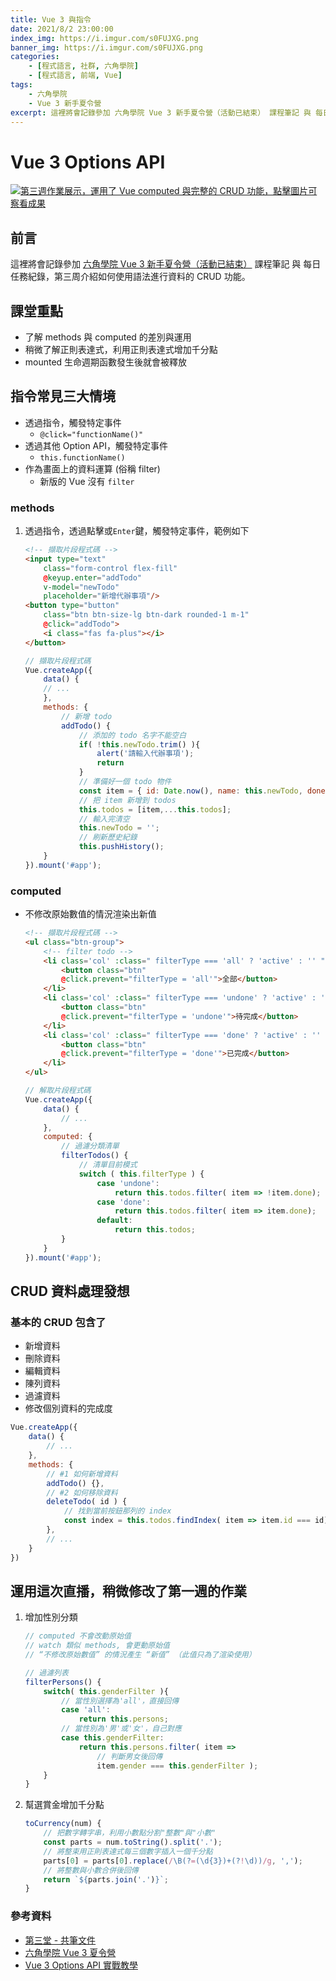 ```yaml
---
title: Vue 3 與指令
date: 2021/8/2 23:00:00
index_img: https://i.imgur.com/s0FUJXG.png
banner_img: https://i.imgur.com/s0FUJXG.png
categories:
    - [程式語言, 社群, 六角學院]
    - [程式語言, 前端, Vue]
tags:
    - 六角學院
    - Vue 3 新手夏令營
excerpt: 這裡將會記錄參加 六角學院 Vue 3 新手夏令營（活動已結束） 課程筆記 與 每日任務紀錄，第三周介紹如何使用語法進行資料的 CRUD 功能。
---
```


# Vue 3 Options API

[![第三週作業展示，運用了 Vue computed 與完整的 CRUD 功能，點擊圖片可察看成果](https://i.imgur.com/s0FUJXG.png)](https://johnsonmao.github.io/summer-camp-vue3/week3/)

## 前言

這裡將會記錄參加 [六角學院 Vue 3 新手夏令營（活動已結束）](https://hackmd.io/@JohnsonMao/Front-end/%2F%40JohnsonMao%2FSummer-Camp-Vue3) 課程筆記 與 每日任務紀錄，第三周介紹如何使用語法進行資料的 CRUD 功能。


## 課堂重點

- 了解 methods 與 computed 的差別與運用
- 稍微了解正則表達式，利用正則表達式增加千分點
- mounted 生命週期函數發生後就會被釋放

## 指令常見三大情境

- 透過指令，觸發特定事件
  - `@click="functionName()"`
- 透過其他 Option API，觸發特定事件
  - `this.functionName()`
- 作為畫面上的資料運算 (俗稱 filter)
  - 新版的 Vue 沒有 `filter`

### methods

1. 透過指令，透過點擊或`Enter`鍵，觸發特定事件，範例如下

    ```html
    <!-- 擷取片段程式碼 -->
    <input type="text" 
        class="form-control flex-fill" 
        @keyup.enter="addTodo"
        v-model="newTodo"
        placeholder="新增代辦事項"/>
    <button type="button" 
        class="btn btn-size-lg btn-dark rounded-1 m-1"
        @click="addTodo">
        <i class="fas fa-plus"></i>
    </button>
    ```

    ```javascript
    // 擷取片段程式碼
    Vue.createApp({
        data() {
        // ...
        },
        methods: {
            // 新增 todo
            addTodo() {
                // 添加的 todo 名字不能空白
                if( !this.newTodo.trim() ){
                    alert('請輸入代辦事項');
                    return
                }
                // 準備好一個 todo 物件
                const item = { id: Date.now(), name: this.newTodo, done: false };
                // 把 item 新增到 todos
                this.todos = [item,...this.todos];
                // 輸入完清空
                this.newTodo = '';
                // 刷新歷史紀錄
                this.pushHistory();
        }
    }).mount('#app');
    ```

### computed

- 不修改原始數值的情況渲染出新值

    ```html
    <!-- 擷取片段程式碼 -->
    <ul class="btn-group">
        <!-- filter todo -->
        <li class='col' :class=" filterType === 'all' ? 'active' : '' ">
            <button class="btn" 
            @click.prevent="filterType = 'all'">全部</button>
        </li>
        <li class='col' :class=" filterType === 'undone' ? 'active' : '' ">
            <button class="btn" 
            @click.prevent="filterType = 'undone'">待完成</button>
        </li>
        <li class='col' :class=" filterType === 'done' ? 'active' : '' ">
            <button class="btn" 
            @click.prevent="filterType = 'done'">已完成</button>
        </li>
    </ul>
    ```

    ```javascript
    // 解取片段程式碼
    Vue.createApp({
        data() {
            // ...
        },
        computed: {
            // 過濾分類清單
            filterTodos() {
                // 清單目前模式
                switch ( this.filterType ) {
                    case 'undone':
                        return this.todos.filter( item => !item.done);
                    case 'done':
                        return this.todos.filter( item => item.done);
                    default:
                        return this.todos;
            }
        }
    }).mount('#app');
    ```

## CRUD 資料處理發想

### 基本的 CRUD 包含了

- 新增資料
- 刪除資料
- 編輯資料
- 陳列資料
- 過濾資料
- 修改個別資料的完成度

```javascript
Vue.createApp({
    data() {
        // ...
    },
    methods: {
        // #1 如何新增資料
        addTodo() {},
        // #2 如何移除資料
        deleteTodo( id ) {
            // 找到當前按鈕那列的 index
            const index = this.todos.findIndex( item => item.id === id);
        },
        // ...
    }
})
```

## 運用這次直播，稍微修改了第一週的作業

1. 增加性別分類

    ```javascript
    // computed 不會改動原始值
    // watch 類似 methods, 會更動原始值
    // “不修改原始數值” 的情況產生 “新值” （此值只為了渲染使用）

    // 過濾列表
    filterPersons() {
        switch( this.genderFilter ){
            // 當性別選擇為'all'，直接回傳
            case 'all':
                return this.persons;
            // 當性別為'男'或'女'，自己對應
            case this.genderFilter:
                return this.persons.filter( item => 
                    // 判斷男女後回傳
                    item.gender === this.genderFilter );
        }
    }
    ```

2. 幫選賞金增加千分點

    ```javascript
    toCurrency(num) {
        // 把數字轉字串，利用小數點分割"整數"與"小數"
        const parts = num.toString().split('.');
        // 將整束用正則表達式每三個數字插入一個千分點
        parts[0] = parts[0].replace(/\B(?=(\d{3})+(?!\d))/g, ',');
        // 將整數與小數合併後回傳
        return `${parts.join('.')}`;
    }
    ```

### 參考資料

- [第三堂 - 共筆文件](https://hackmd.io/@dbFY0UD9SUeKmNXhWf01ew/BkJoW-hn_/%2FsXrYN8LKRwmBOi-vA_pQRQ)
- [六角學院 Vue 3 夏令營](https://www.hexschool.com/2021/07/07/2021-07-07-vue3-summer-camp/)
- [Vue 3 Options API 實戰教學](https://www.youtube.com/watch?v=f3xwCDaN23I)
